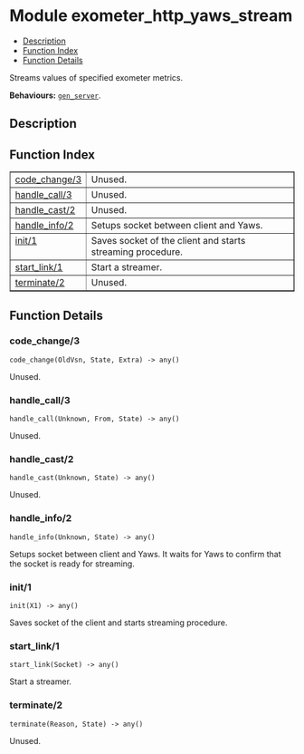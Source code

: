 

# Module exometer_http_yaws_stream #
* [Description](#description)
* [Function Index](#index)
* [Function Details](#functions)

Streams values of specified exometer metrics.

__Behaviours:__ [`gen_server`](gen_server.md).

<a name="description"></a>

## Description ##
<a name="index"></a>

## Function Index ##


<table width="100%" border="1" cellspacing="0" cellpadding="2" summary="function index"><tr><td valign="top"><a href="#code_change-3">code_change/3</a></td><td>
Unused.</td></tr><tr><td valign="top"><a href="#handle_call-3">handle_call/3</a></td><td>
Unused.</td></tr><tr><td valign="top"><a href="#handle_cast-2">handle_cast/2</a></td><td>
Unused.</td></tr><tr><td valign="top"><a href="#handle_info-2">handle_info/2</a></td><td>
Setups socket between client and Yaws.</td></tr><tr><td valign="top"><a href="#init-1">init/1</a></td><td>
Saves socket of the client and starts streaming procedure.</td></tr><tr><td valign="top"><a href="#start_link-1">start_link/1</a></td><td>
Start a streamer.</td></tr><tr><td valign="top"><a href="#terminate-2">terminate/2</a></td><td>
Unused.</td></tr></table>


<a name="functions"></a>

## Function Details ##

<a name="code_change-3"></a>

### code_change/3 ###

`code_change(OldVsn, State, Extra) -> any()`

Unused.

<a name="handle_call-3"></a>

### handle_call/3 ###

`handle_call(Unknown, From, State) -> any()`

Unused.

<a name="handle_cast-2"></a>

### handle_cast/2 ###

`handle_cast(Unknown, State) -> any()`

Unused.

<a name="handle_info-2"></a>

### handle_info/2 ###

`handle_info(Unknown, State) -> any()`

Setups socket between client and Yaws.
It waits for Yaws to confirm that the socket is ready for streaming.

<a name="init-1"></a>

### init/1 ###

`init(X1) -> any()`

Saves socket of the client and starts streaming procedure.

<a name="start_link-1"></a>

### start_link/1 ###

`start_link(Socket) -> any()`

Start a streamer.

<a name="terminate-2"></a>

### terminate/2 ###

`terminate(Reason, State) -> any()`

Unused.


